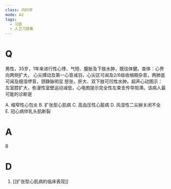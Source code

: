 ```yaml
---
class: 内科学
mode: A2
tags:
  - 习题
  - 人卫习题集
---
```


# Q
男性，35岁，1年来进行性心悸、气短、腹胀及下肢水肿，既往体健。查体：心界向两侧扩大， 心尖搏动及第一心音减羽，心尖区可闻及2/6级收缩期杂音，两肺底可闻及细湿啰音，颈静脉明显 怒张，肝大、双下肢可凹性水肿。超声心动图示：左室腔扩大，弥漫性室壁运动减低，心电图提示完全性左束支传导阻滞。该病人最可能的诊断是

A. 缩窄性心包炎
B. 扩张型心肌病
C. 高血压性心脏病 
D. 风湿性二尖辦关闭不全
E. 冠心病伴乳头肌断裂
# A
B
# D
1. [[扩张型心肌病的临床表现]]